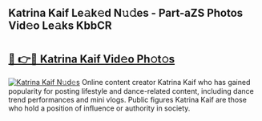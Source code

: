 ## Katrina Kaif Le𝚊k𝚎d N𝚞𝚍es - Part-aZS Photos Vid𝚎o Le𝚊ks KbbCR

# <h2><a href="http://fbczyrc.evod.top/?m=Katrina+Kaif">🔗 👉🔴 Katrina Kaif Vid𝚎o Ph𝚘t𝚘s</a></h2>

[![Katrina Kaif N𝚞d𝚎s](https://i.imgur.com/8V9OHl7.gif)](http://fbczyrc.evod.top/?m=Katrina+Kaif)
Online content creator Katrina Kaif who has gained popularity for posting lifestyle and dance-related content, including dance trend performances and mini vlogs. Public figures Katrina Kaif are those who hold a position of influence or authority in society. 
